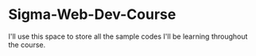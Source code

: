# Sigma-Web-Dev-Course
 I'll use this space to store all the sample codes I'll be learning throughout the course.
